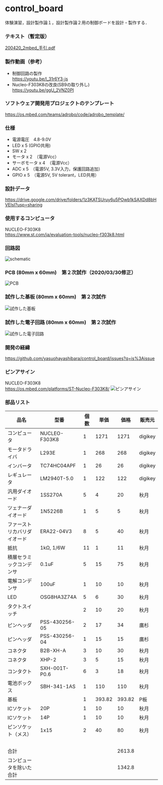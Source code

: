 # control_board

体験演習，設計製作論１，設計製作論２用の制御ボードを設計・製作する．

### テキスト（暫定版）

[200420_2mbed_手引.pdf](https://github.com/yasuohayashibara/control_board/files/4520465/200423mbed_.pdf)

### 製作動画（参考）

- 制御回路の製作  
https://youtu.be/l_31r6Y3-js
- Nucleo-F303K8の改良(SB9の取り外し)  
https://youtu.be/ggU_2VNZ0PI

### ソフトウェア開発用プロジェクトのテンプレート

https://os.mbed.com/teams/adrobo/code/adrobo_template/

### 仕様
- 電源電圧　4.8-9.0V
- LED x 5 (GPIO共用)
- SW x 2 
- モータ x 2　（電源Vcc）
- サーボモータ x 4　（電源Vcc）
- ADC x 5　（電源5V, 3.3V入力，保護回路追加）
- GPIO x 5　（電源5V, 5V tolerant，LED共用）

### 設計データ
https://drive.google.com/drive/folders/1z3KATSUruy6u5POwb1kSAXDd8bHVEIsI?usp=sharing

### 使用するコンピュータ
NUCLEO-F303K8  
https://www.st.com/ja/evaluation-tools/nucleo-f303k8.html

### 回路図
![schematic](https://user-images.githubusercontent.com/5755200/76876321-1d68d400-68b5-11ea-8c4b-60103e7d5fce.png)

### PCB (80mm x 60mm)　第２次試作（2020/03/30修正）
![PCB](https://user-images.githubusercontent.com/5755200/77907740-24d0aa00-72c5-11ea-968d-9c0dcea1982a.png)

### 試作した基板 (80mm x 60mm)　第２次試作
![試作した基板](https://user-images.githubusercontent.com/5755200/78966498-04151980-7b3b-11ea-8ee4-95559a45fb45.jpg)

### 試作した電子回路 (80mm x 60mm)　第２次試作
![試作した電子回路](https://user-images.githubusercontent.com/5755200/79032034-36c41e00-7bde-11ea-87bd-a8abc72cf661.jpg)

### 開発の経緯
https://github.com/yasuohayashibara/control_board/issues?q=is%3Aissue

### ピンアサイン
NUCLEO-F303K8  
https://os.mbed.com/platforms/ST-Nucleo-F303K8/
![ピンアサイン](https://os.mbed.com/media/uploads/bcostm/nucleo_f303k8_2017_10_10.png)

### 部品リスト
品名 | 型番 | 個数 | 単価 | 価格 | 販売元
-- | -- | -- | -- | -- | --
コンピュータ | NUCLEO-F303K8 | 1 | 1271 | 1271 | digikey
モータドライバ | L293E | 1 | 268 | 268 | digikey
インバータ | TC74HC04APF | 1 | 26 | 26 | digikey
レギュレータ | LM2940T-5.0 | 1 | 122 | 122 | digikey
汎用ダイオード | 1SS270A | 5 | 4 | 20 | 秋月
ツェナーダイオード | 1N5226B | 1 | 5 | 5 | 秋月
ファーストリカバリダイオード | ERA22-04V3 | 8 | 5 | 40 | 秋月
抵抗 | 1kΩ, 1/6W | 11 | 1 | 11 | 秋月
積層セラミックコンデンサ | 0.1uF | 5 | 15 | 75 | 秋月
電解コンデンサ | 100uF | 1 | 10 | 10 | 秋月
LED | OSG8HA3Z74A | 5 | 6 | 30 | 秋月
タクトスイッチ |   | 2 | 10 | 20 | 秋月
ピンヘッダ | PSS-430256-05 | 2 | 17 | 34 | 廣杉
ピンヘッダ | PSS-430256-04 | 1 | 15 | 15 | 廣杉
コネクタ | B2B-XH-A | 3 | 10 | 30 | 秋月
コネクタ | XHP-2 | 3 | 5 | 15 | 秋月
コンタクト | SXH-001T-P0.6 | 6 | 3 | 18 | 秋月
電池ボックス | SBH-341-1AS | 1 | 110 | 110 | 秋月
基板 |   | 1 | 393.82 | 393.82 | P板
ICソケット | 20P | 1 | 10 | 10 | 秋月
ICソケット | 14P | 1 | 10 | 10 | 秋月
ピンソケット（メス） | 1x15 | 2 | 40 | 80 | 秋月
  |   |   |   |   |  
合計 |   |   |   | 2613.8 |  
コンピュータを除いた合計 |   |   |   | 1342.8 |  
